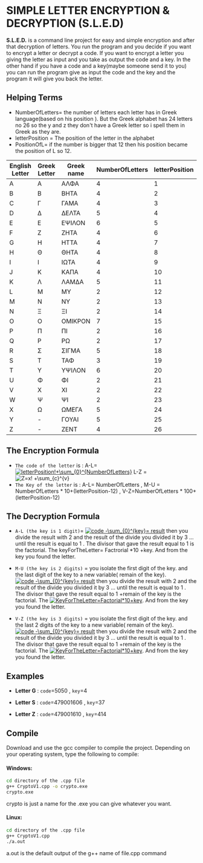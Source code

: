 
# SIMPLE LETTER ENCRYPTION & DECRYPTION (S.L.E.D)

**S.L.E.D.** is a command line project for easy and simple encryption and after that decryption of letters. 
You run the program and you decide if you want to encrypt a letter or decrypt a code.
If you want to encrypt a letter you giving the letter as input and you take as output the code and a key.
In the other hand if you have a code and a key(maybe someone send it to you) you can run the program give as input the code and the key and the program it will give you back the letter.

## Helping Terms
- NumberOfLetters= the number of letters each letter has in Greek language(based on his position ). 
But the Greek alphabet has 24 letters no 26 so the y and z they don't have a Greek letter so i spell them in Greek as they are.
- letterPosition = The position of the letter in the alphabet
- PositionOfL= if the number is bigger that 12 then his position became the position of L so 12. 

| English Letter| Greek Letter | Greek name |NumberOfLetters |letterPosition |
| ------------- | ------------- |------------- |------------- |------------- |
| A | A  | ΑΛΦΑ |4|1|
| B | B  |ΒΗΤΑ |4|2|
| C | Γ  |ΓΑΜΑ |4|3|
| D | Δ  |ΔΕΛΤΑ |5|4|
| E | Ε  |ΕΨΙΛΟΝ|6|5|
| F | Ζ  |ΖΗΤΑ|4|6|
| G | Η  |ΗΤΤΑ |4|7|
| H | Θ  |ΘΗΤΑ |4|8|
| I | Ι  |ΙΩΤΑ |4|9|
| J | Κ  |ΚΑΠΑ |4|10|
| K | Λ  |ΛΑΜΔΑ |5|11|
| L | Μ  |ΜΥ|2|12|
| M | Ν  |ΝΥ |2|13|
| N | Ξ  |ΞΙ |2|14|
| O | Ο  |ΟΜΙΚΡΟΝ |7|15|
| P | Π  |ΠΙ|2|16|
| Q | Ρ  |ΡΩ |2|17|
| R | Σ  |ΣΙΓΜΑ |5|18|
| S | Τ  |ΤΑΦ|3|19|
| T | Υ  |ΥΨΙΛΟΝ |6|20|
| U | Φ  |ΦΙ|2|21|
| V | Χ  |ΧΙ |2|22|
| W | Ψ  |ΨΙ |2|23|
| X | Ω  |ΩΜΕΓΑ |5|24|
| Y | -  |ΓΟΥΑΙ |5|25|
| Z | -  |ΖΕΝΤ |4|26|

## The Encryption Formula

 
- `The code of the letter` is : A-L= <a href="https://www.codecogs.com/eqnedit.php?latex=letterPosition!&plus;\sum_{0}^{NumberOfLetters}" target="_blank"><img src="https://latex.codecogs.com/svg.latex?letterPosition!&plus;\sum_{0}^{NumberOfLetters}" title="letterPosition!+\sum_{0}^{NumberOfLetters}" /></a>
L-Z =<img src="https://latex.codecogs.com/svg.latex?(PositionOfL)!&space;&plus;\sum_{0}^{NumberOfLetters}" title="Z=x! +\sum_{c}^{v}" /></a>
- `The Key of the letter` is :  A-L= NumberOfLetters , M-U = NumberOfLetters * 10+(letterPosition-12) , V-Z=NumberOfLetters * 100+(letterPosition-12)

## The Decryption Formula
- `A-L (the key is 1 digit)`= <a href="https://www.codecogs.com/eqnedit.php?latex=code&space;-\sum_{0}^{key}=&space;result" target="_blank"><img src="https://latex.codecogs.com/svg.latex?code&space;-\sum_{0}^{key}=&space;result" title="code -\sum_{0}^{key}= result" /></a>
then you divide the result with 2 and the result of the divide you divided it by 3 ...
until the result is equal to 1 .
 The divisor that gave the result equal to 1 is the factorial. The keyForTheLetter= Factrorial *10 +key. And from the key you found the letter.
- `M-U (the key is 2 digits)` = you isolate the first digit of the key. and the last digit of the key to a new variable( remain of the key). <a href="https://www.codecogs.com/eqnedit.php?latex=code&space;-\sum_{0}^{key}=&space;result" target="_blank"><img src="https://latex.codecogs.com/svg.latex?code&space;-\sum_{0}^{key}=&space;result" title="code -\sum_{0}^{key}= result" /></a> 
then you divide the result with 2 and the result of the divide you divided it by 3 ... until the result is equal to 1 .
 The divisor that gave the result equal to 1 +remain of the key is the factorial. The <a href="https://www.codecogs.com/eqnedit.php?latex=KeyForTheLetter=Factorial*10&plus;key" target="_blank"><img src="https://latex.codecogs.com/svg.latex?KeyForTheLetter=Factorial*10&plus;key" title="KeyForTheLetter=Factorial*10+key" /></a>. And from the key you found the letter.

- `V-Z (the key is 3 digits)` =  you isolate the first digit of the key. and the last 2 digits of the key to a new variable( remain of the key). <a href="https://www.codecogs.com/eqnedit.php?latex=code&space;-\sum_{0}^{key}=&space;result" target="_blank"><img src="https://latex.codecogs.com/svg.latex?code&space;-\sum_{0}^{key}=&space;result" title="code -\sum_{0}^{key}= result" /></a> 
then you divide the result with 2 and the result of the divide you divided it by 3 ... until the result is equal to 1 .
 The divisor that gave the result equal to 1 +remain of the key is the factorial. The <a href="https://www.codecogs.com/eqnedit.php?latex=KeyForTheLetter=Factorial*10&plus;key" target="_blank"><img src="https://latex.codecogs.com/svg.latex?KeyForTheLetter=Factorial*10&plus;key" title="KeyForTheLetter=Factorial*10+key" /></a>. And from the key you found the letter.

## Examples

- **Letter G** : `code`=5050 , `key`=4

- **Letter S** : `code`=479001606 , `key`=37

- **Letter Z** : `code`=479001610 , `key`=414

## Compile

Download and use the gcc compiler to compile the project. Depending on your operating system, type the following to compile:

#### Windows:

```bash
cd directory of the .cpp file
g++ CryptoV1.cpp -o crypto.exe
crypto.exe
```
crypto is just a name for the .exe you can give whatever you want.

#### Linux:

```bash
cd directory of the .cpp file
g++ CryptoV1.cpp 
./a.out
```
a.out is the default output of the g++ name of file.cpp command


